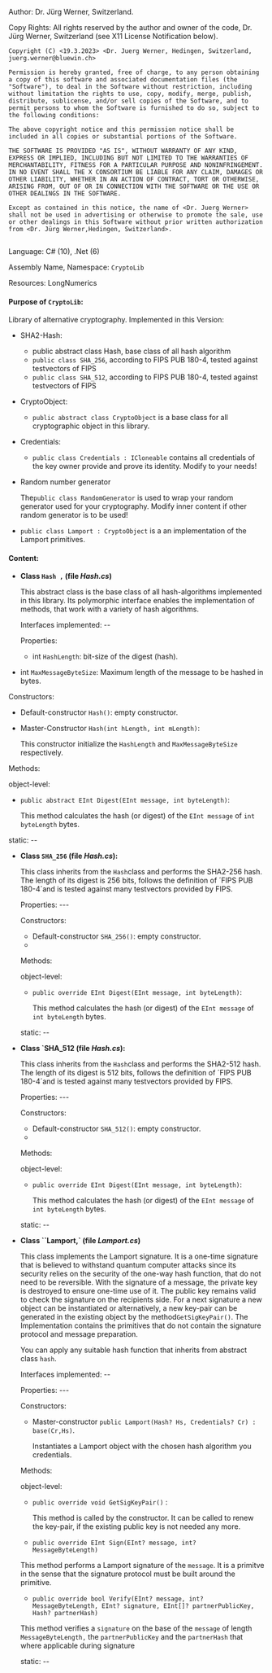 Author: Dr. Jürg Werner, Switzerland.

Copy Rights: All rights reserved by the author and owner of the code, Dr. Jürg Werner, Switzerland (see X11 License Notification below).

```
Copyright (C) <19.3.2023> <Dr. Juerg Werner, Hedingen, Switzerland, juerg.werner@bluewin.ch>

Permission is hereby granted, free of charge, to any person obtaining a copy of this software and associated documentation files (the "Software"), to deal in the Software without restriction, including without limitation the rights to use, copy, modify, merge, publish, distribute, sublicense, and/or sell copies of the Software, and to permit persons to whom the Software is furnished to do so, subject to the following conditions:

The above copyright notice and this permission notice shall be included in all copies or substantial portions of the Software.

THE SOFTWARE IS PROVIDED "AS IS", WITHOUT WARRANTY OF ANY KIND, EXPRESS OR IMPLIED, INCLUDING BUT NOT LIMITED TO THE WARRANTIES OF MERCHANTABILITY, FITNESS FOR A PARTICULAR PURPOSE AND NONINFRINGEMENT. IN NO EVENT SHALL THE X CONSORTIUM BE LIABLE FOR ANY CLAIM, DAMAGES OR OTHER LIABILITY, WHETHER IN AN ACTION OF CONTRACT, TORT OR OTHERWISE, ARISING FROM, OUT OF OR IN CONNECTION WITH THE SOFTWARE OR THE USE OR OTHER DEALINGS IN THE SOFTWARE.

Except as contained in this notice, the name of <Dr. Juerg Werner> shall not be used in advertising or otherwise to promote the sale, use or other dealings in this Software without prior written authorization from <Dr. Jürg Werner,Hedingen, Switzerland>.
```

```

```

Language: C# (10), .Net (6)

Assembly Name, Namespace: `CryptoLib`

Resources: LongNumerics

#### Purpose of `CryptoLib`:

Library of alternative cryptography. Implemented in this Version:

- SHA2-Hash:
  -  public abstract class Hash, base class of all hash algorithm
  - `public class SHA_256`, according to FIPS PUB 180-4, tested against testvectors of FIPS
  - `public class SHA_512`, according to FIPS PUB 180-4, tested against testvectors of FIPS

- CryptoObject:

  - `public abstract class CryptoObject` is a base class for all cryptographic object in this library.

- Credentials:

  - `public class Credentials : ICloneable` contains all credentials of the key owner provide and prove its identity. Modify to your needs!

- Random number generator

  The`public class RandomGenerator` is used to wrap your random generator used for your cryptography. Modify inner content if other random generator is to be used!

- `public class Lamport : CryptoObject` is a an implementation of the Lamport primitives.



#### Content:

- **Class `Hash ,` (file *Hash.cs*)**

  This abstract class is the base class of all hash-algorithms implemented in this library. Its polymorphic interface enables the implementation of methods, that work with a variety of hash algorithms.

  Interfaces implemented: --

  

  Properties:

  - int `HashLength`: bit-size of the digest (hash).
- int `MaxMessageByteSize`: Maximum length of the message to be hashed in bytes.
  
  
  

Constructors:

- Default-constructor `Hash()`: empty constructor.
  
- Master-Constructor `Hash(int hLength, int mLength)`:
  
  This constructor initialize the `HashLength` and `MaxMessageByteSize` respectively.
  
  
  

Methods:

object-level:

- `public abstract EInt Digest(EInt message, int byteLength)`:
  
  This method calculates the hash (or digest) of the `EInt message` of `int byteLength` bytes.
  

static: --



- **Class `SHA_256` (file *Hash.cs*):**
  
  This class inherits from the `Hash`class and performs the SHA2-256 hash. The length of its digest is 256 bits, follows the definition of ´FIPS PUB 180-4´and is tested against many testvectors provided by FIPS.
  
  
  
  Properties: ---
  
  
  
  Constructors:
  
  - Default-constructor `SHA_256()`: empty constructor.
  - 
  
  Methods:
  
  object-level:
  
  - `public override EInt Digest(EInt message, int byteLength)`:
  
    This method calculates the hash (or digest) of the `EInt message` of `int byteLength` bytes.
  
  static: --
  
  

- **Class `SHA_512 (file *Hash.cs*):**

  This class inherits from the `Hash`class and performs the SHA2-512 hash. The length of its digest is 512 bits, follows the definition of ´FIPS PUB 180-4´and is tested against many testvectors provided by FIPS.

  

  Properties: ---

  

  Constructors:

  - Default-constructor `SHA_512()`: empty constructor.
  - 

  Methods:

  object-level:

  - `public override EInt Digest(EInt message, int byteLength)`:

    This method calculates the hash (or digest) of the `EInt message` of `int byteLength` bytes.

  static: --

  

- **Class ``Lamport,` (file *Lamport.cs*)**

  This class implements the Lamport signature. It is a one-time signature that is believed to withstand quantum computer attacks since its security relies on the security of the one-way hash function, that do not need to be reversible. With the signature of a message, the private key is destroyed to ensure one-time use of it. The public key remains valid to check the signature on the recipients side. For a next signature a new object can be instantiated or alternatively, a new key-pair can be generated in the existing object by the method`GetSigKeyPair()`. The Implementation contains the primitives that do not contain the signature protocol and message preparation.

  You can apply any suitable hash function that inherits from abstract class `hash`.

  Interfaces implemented: --

  

  Properties: ---

  

  Constructors:

  - Master-constructor `public Lamport(Hash? Hs, Credentials? Cr) : base(Cr,Hs)`.

    Instantiates a Lamport object with the chosen hash algorithm you credentials.

    

  Methods:

  object-level:

  - `public override void GetSigKeyPair()` :

    This method is called by the constructor. It can be called to renew the key-pair, if the existing public key is not needed any more.

  -  `public override EInt Sign(EInt? message, int? MessageByteLength)`

    This method performs a Lamport signature of the `message`. It is a primitve in the sense that the signature protocol must be built around the primitive.

  -  `public override bool Verify(EInt? message, int? MessageByteLength, EInt? signature, EInt[]? partnerPublicKey, Hash? partnerHash)`

    This method verifies a `signature` on the base of the `message` of length `MessageByteLength,` the `partnerPublicKey` and the `partnerHash` that where applicable during signature

  static: --

  

  
